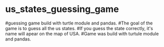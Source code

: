 # us_states_guessing_game
#guessing game build with turtle module and pandas.
#The goal of the game is to guess all the us states. 
#If you guess the state correctly, it's name will apear on the map of USA.
#Game was build with turtule module and pandas. 
